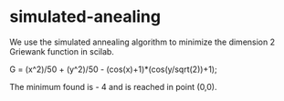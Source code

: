 # simulated-anealing
We use the simulated annealing algorithm to minimize the dimension 2 Griewank function in scilab.

G = (x^2)/50 + (y^2)/50 - (cos(x)+1)*(cos(y/sqrt(2))+1);

The minimum found is - 4 and is reached in point (0,0).
